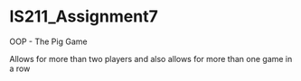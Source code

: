 # IS211_Assignment7

OOP - The Pig Game

Allows for more than two players and also allows for more than one game in a row

